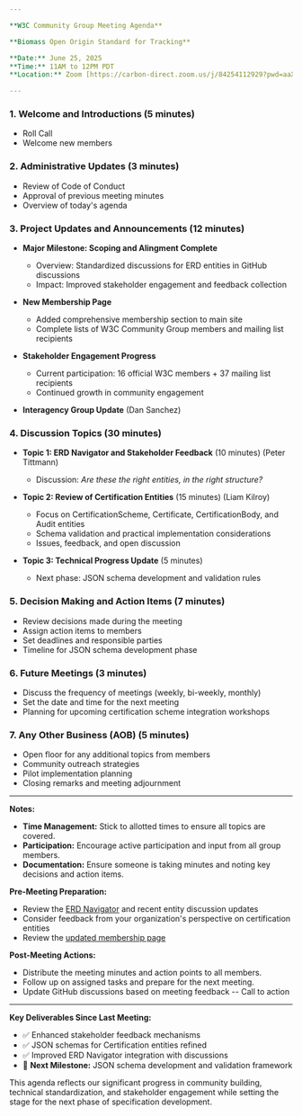 ```yaml
---

**W3C Community Group Meeting Agenda**

**Biomass Open Origin Standard for Tracking**

**Date:** June 25, 2025
**Time:** 11AM to 12PM PDT
**Location:** Zoom [https://carbon-direct.zoom.us/j/84254112929?pwd=aaX9mOkJFUO1NLT0UaAiThTyLh5Vrj.1&jst=2](https://carbon-direct.zoom.us/j/84254112929?pwd=aaX9mOkJFUO1NLT0UaAiThTyLh5Vrj.1&jst=2) 

---
```


### 1. **Welcome and Introductions** (5 minutes)
   - Roll Call
   - Welcome new members

### 2. **Administrative Updates** (3 minutes)
   - Review of Code of Conduct
   - Approval of previous meeting minutes
   - Overview of today's agenda

### 3. **Project Updates and Announcements** (12 minutes)
   - **Major Milestone: Scoping and Alingment Complete**
     - Overview: Standardized discussions for ERD entities in GitHub discussions
     - Impact: Improved stakeholder engagement and feedback collection
   
   - **New Membership Page**
     - Added comprehensive membership section to main site
     - Complete lists of W3C Community Group members and mailing list recipients
   
   - **Stakeholder Engagement Progress**
     - Current participation: 16 official W3C members + 37 mailing list recipients
     - Continued growth in community engagement
	 
   - **Interagency Group Update** (Dan Sanchez)

### 4. **Discussion Topics** (30 minutes)
   - **Topic 1: ERD Navigator and Stakeholder Feedback** (10 minutes) (Peter Tittmann)
	 - Discussion: *Are these the right entities, in the right structure?*

   - **Topic 2: Review of Certification Entities** (15 minutes) (Liam Kilroy)
     - Focus on CertificationScheme, Certificate, CertificationBody, and Audit entities
     - Schema validation and practical implementation considerations
     - Issues, feedback, and open discussion

   - **Topic 3: Technical Progress Update** (5 minutes)
     - Next phase: JSON schema development and validation rules

### 5. **Decision Making and Action Items** (7 minutes)
   - Review decisions made during the meeting
   - Assign action items to members
   - Set deadlines and responsible parties
   - Timeline for JSON schema development phase

### 6. **Future Meetings** (3 minutes)
   - Discuss the frequency of meetings (weekly, bi-weekly, monthly)
   - Set the date and time for the next meeting
   - Planning for upcoming certification scheme integration workshops

### 7. **Any Other Business (AOB)** (5 minutes)
   - Open floor for any additional topics from members
   - Community outreach strategies
   - Pilot implementation planning
   - Closing remarks and meeting adjournment

---

**Notes:**
- **Time Management:** Stick to allotted times to ensure all topics are covered.
- **Participation:** Encourage active participation and input from all group members.
- **Documentation:** Ensure someone is taking minutes and noting key decisions and action items.

**Pre-Meeting Preparation:**
- Review the [ERD Navigator](https://carbondirect.github.io/BOOST/erd-navigator/) and recent entity discussion updates
- Consider feedback from your organization's perspective on certification entities
- Review the [updated membership page](https://carbondirect.github.io/BOOST/)

**Post-Meeting Actions:**
- Distribute the meeting minutes and action points to all members.
- Follow up on assigned tasks and prepare for the next meeting.
- Update GitHub discussions based on meeting feedback -- Call to action

---

**Key Deliverables Since Last Meeting:**
- ✅ Enhanced stakeholder feedback mechanisms
- ✅ JSON schemas for Certification entities refined
- ✅ Improved ERD Navigator integration with discussions
- 🎯 **Next Milestone:** JSON schema development and validation framework

This agenda reflects our significant progress in community building, technical standardization, and stakeholder engagement while setting the stage for the next phase of specification development.
